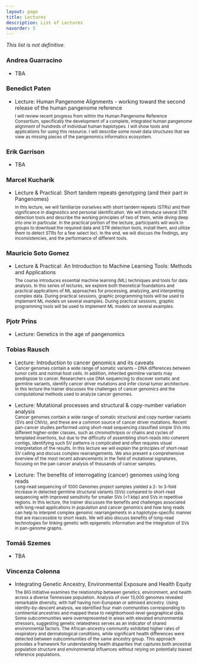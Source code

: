 ```yaml
---
layout: page
title: Lectures
description: List of Lectures
navorder: 5
---
```

*This list is not definitive.*

### Andrea Guarracino

- TBA<br>

### Benedict Paten

- Lecture: Human Pangenome Alignments - working toward the second release of the human pangenome reference<br>
<sub>I will review recent progress from within the Human Pangenome Reference Consortium, specifically the development of a complete, integrated human pangenome alignment of hundreds of individual human haplotypes. I will show tools and applications for using this resource. I will describe some novel data structures that we view as missing pieces of the pangenomics informatics ecosystem.</sub>

### Erik Garrison

- TBA<br>

### Marcel Kucharík

- Lecture & Practical: Short tandem repeats genotyping (and their part in Pangenomes)<br>
<sub> In this lecture, we will familiarize ourselves with short tandem repeats (STRs) and their significance in diagnostics and personal identification. We will introduce several STR detection tools and describe the working principles of two of them, while diving deep into one in particular. In the practical portion of the lecture, participants will work in groups to download the required data and STR detection tools, install them, and utilize them to detect STRs for a few select loci. In the end, we will discuss the findings, any inconsistencies, and the performance of different tools.</sub>

### Mauricio Soto Gomez

- Lecture & Practical: An Introduction to Machine Learning Tools: Methods and Applications<br>
<sub>The course introduces essential machine learning (ML) techniques and tools for data analysis. In this series of lectures, we explore both theoretical foundations and practical applications of ML approaches for processing, analyzing, and interpreting complex data. During practical sessions, graphic programming tools will be used to implement ML models on several examples. During practical sessions, graphic programming tools will be used to implement ML models on several examples.</sub>

### Pjotr Prins

- Lecture: Genetics in the age of pangenomics<br>

### Tobias Rausch

- Lecture: Introduction to cancer genomics and its caveats<br>
<sub>Cancer genomes contain a wide range of somatic variants – DNA differences between tumor cells and normal host cells. In addition, inherited germline variants may predispose to cancer. Researchers use DNA sequencing to discover somatic and germline variants, identify cancer driver mutations and infer clonal tumor architecture. In this lecture the trainer discusses the challenges of cancer genomics and the computational methods used to analyze cancer genomes.</sub>

- Lecture: Mutational processes and structural & copy-number variation analysis<br>
<sub>Cancer genomes contain a wide range of somatic structural and copy number variants (SVs and CNVs), and these are a common source of cancer driver mutations. Recent pan-cancer studies performed using short-read sequencing classified simple SVs into different higher-order classes, such as chromothripsis or chains and cycles of templated insertions, but due to the difficulty of assembling short-reads into coherent contigs, identifying such SV patterns is complicated and often requires visual interpretation of the results. In this lecture we will explain the principles of short-read SV calling and discuss complex rearrangements. We also present a comprehensive overview of the most recent advancements in the field of mutational signatures, focusing on the pan cancer analysis of thousands of cancer samples.</sub>

- Lecture: The benefits of interrogating (cancer) genomes using long reads<br>
<sub>Long-read sequencing of 1000 Genomes project samples yielded a 2- to 3-fold increase in detected germline structural variants (SVs) compared to short-read sequencing with improved sensitivity for smaller SVs (<1 kbp) and SVs in repetitive regions. In this lecture, the trainer discusses the benefits and challenges associated with long-read applications in population and cancer genomics and how long reads can help to interpret complex genomic rearrangements in a haplotype-specific manner that are inaccessible to short reads. We will also discuss benefits of long-read technologies for linking genetic with epigenetic information and the integration of SVs in pan-genome graphs.</sub>

### Tomáš Szemes

- TBA<br>

### Vincenza Colonna

- Integrating Genetic Ancestry, Environmental Exposure and Health Equity<br>
<sub>The BIG Initiative examines the relationship between genetics, environment, and health across a diverse Tennessee population. Analysis of over 13,000 genomes revealed remarkable diversity, with half having non-European or admixed ancestry. Using identity-by-descent analysis, we identified four main communities corresponding to continental ancestries and mapped these to neighborhood-level geographical data. Some subcommunities were overrepresented in areas with elevated environmental stressors, suggesting genetic relatedness serves as an indicator of shared environmental factors. The African-ancestry community exhibited higher rates of respiratory and dermatological conditions, while significant health differences were detected between subcommunities of the same ancestry group. This approach provides a framework for understanding health disparities that captures both ancestral population structure and environmental influences without relying on potentially biased reference populations.</sub>

